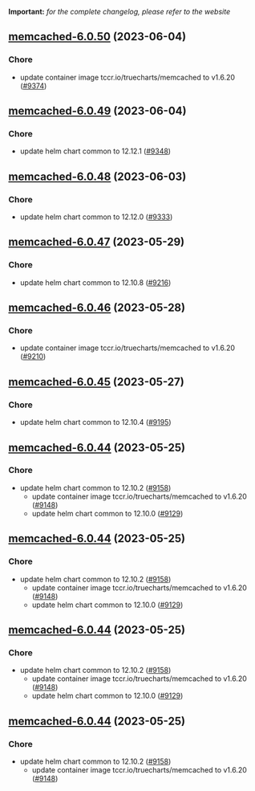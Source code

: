 **Important:**
*for the complete changelog, please refer to the website*




## [memcached-6.0.50](https://github.com/truecharts/charts/compare/memcached-6.0.49...memcached-6.0.50) (2023-06-04)

### Chore

- update container image tccr.io/truecharts/memcached to v1.6.20 ([#9374](https://github.com/truecharts/charts/issues/9374))
  
  


## [memcached-6.0.49](https://github.com/truecharts/charts/compare/memcached-6.0.48...memcached-6.0.49) (2023-06-04)

### Chore

- update helm chart common to 12.12.1 ([#9348](https://github.com/truecharts/charts/issues/9348))
  
  


## [memcached-6.0.48](https://github.com/truecharts/charts/compare/memcached-6.0.47...memcached-6.0.48) (2023-06-03)

### Chore

- update helm chart common to 12.12.0 ([#9333](https://github.com/truecharts/charts/issues/9333))
  
  


## [memcached-6.0.47](https://github.com/truecharts/charts/compare/memcached-6.0.46...memcached-6.0.47) (2023-05-29)

### Chore

- update helm chart common to 12.10.8 ([#9216](https://github.com/truecharts/charts/issues/9216))
  
  


## [memcached-6.0.46](https://github.com/truecharts/charts/compare/memcached-6.0.45...memcached-6.0.46) (2023-05-28)

### Chore

- update container image tccr.io/truecharts/memcached to v1.6.20 ([#9210](https://github.com/truecharts/charts/issues/9210))
  
  


## [memcached-6.0.45](https://github.com/truecharts/charts/compare/memcached-6.0.44...memcached-6.0.45) (2023-05-27)

### Chore

- update helm chart common to 12.10.4 ([#9195](https://github.com/truecharts/charts/issues/9195))
  
  


## [memcached-6.0.44](https://github.com/truecharts/charts/compare/memcached-6.0.41...memcached-6.0.44) (2023-05-25)

### Chore

- update helm chart common to 12.10.2 ([#9158](https://github.com/truecharts/charts/issues/9158))
  - update container image tccr.io/truecharts/memcached to v1.6.20 ([#9148](https://github.com/truecharts/charts/issues/9148))
  - update helm chart common to 12.10.0 ([#9129](https://github.com/truecharts/charts/issues/9129))
  
  


## [memcached-6.0.44](https://github.com/truecharts/charts/compare/memcached-6.0.41...memcached-6.0.44) (2023-05-25)

### Chore

- update helm chart common to 12.10.2 ([#9158](https://github.com/truecharts/charts/issues/9158))
  - update container image tccr.io/truecharts/memcached to v1.6.20 ([#9148](https://github.com/truecharts/charts/issues/9148))
  - update helm chart common to 12.10.0 ([#9129](https://github.com/truecharts/charts/issues/9129))
  
  


## [memcached-6.0.44](https://github.com/truecharts/charts/compare/memcached-6.0.41...memcached-6.0.44) (2023-05-25)

### Chore

- update helm chart common to 12.10.2 ([#9158](https://github.com/truecharts/charts/issues/9158))
  - update container image tccr.io/truecharts/memcached to v1.6.20 ([#9148](https://github.com/truecharts/charts/issues/9148))
  - update helm chart common to 12.10.0 ([#9129](https://github.com/truecharts/charts/issues/9129))
  
  


## [memcached-6.0.44](https://github.com/truecharts/charts/compare/memcached-6.0.41...memcached-6.0.44) (2023-05-25)

### Chore

- update helm chart common to 12.10.2 ([#9158](https://github.com/truecharts/charts/issues/9158))
  - update container image tccr.io/truecharts/memcached to v1.6.20 ([#9148](https://github.com/truecharts/charts/issues/9148))
